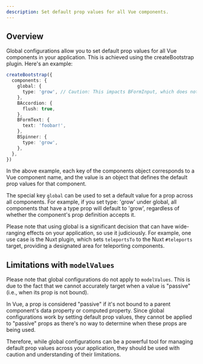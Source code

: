 ```yaml
---
description: Set default prop values for all Vue components.
---
```


## Overview

Global configurations allow you to set default prop values for all Vue components in your application. This is achieved using the createBootstrap plugin. Here's an example:

```ts
createBootstrap({
  components: {
    global: {
      type: 'grow', // Caution: This impacts BFormInput, which does not support this value!
    },
    BAccordion: {
      flush: true,
    },
    BFormText: {
      text: 'foobar!',
    },
    BSpinner: {
      type: 'grow',
    },
  },
})
```

In the above example, each key of the components object corresponds to a Vue component name, and the value is an object that defines the default prop values for that component.

The special key `global` can be used to set a default value for a prop across all components. For example, if you set type: 'grow' under global, all components that have a type prop will default to 'grow', regardless of whether the component's prop definition accepts it.

Please note that using global is a significant decision that can have wide-ranging effects on your application, so use it judiciously. For example, one use case is the Nuxt plugin, which sets `teleportsTo` to the Nuxt `#teleports` target, providing a designated area for teleporting components.

## Limitations with `modelValues`

Please note that global configurations do not apply to `modelValues`. This is due to the fact that we cannot accurately target when a value is "passive" (i.e., when its prop is not bound).

In Vue, a prop is considered "passive" if it's not bound to a parent component's data property or computed property. Since global configurations work by setting default prop values, they cannot be applied to "passive" props as there's no way to determine when these props are being used.

Therefore, while global configurations can be a powerful tool for managing default prop values across your application, they should be used with caution and understanding of their limitations.
